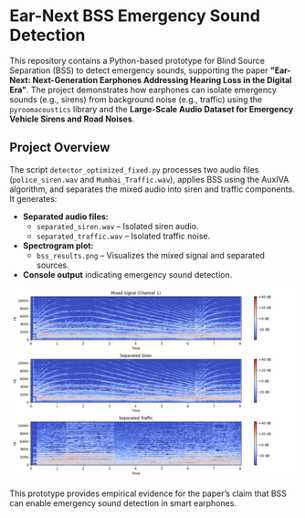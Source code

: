 # Ear-Next BSS Emergency Sound Detection

This repository contains a Python-based prototype for Blind Source Separation (BSS) to detect emergency sounds, supporting the paper **"Ear-Next: Next-Generation Earphones Addressing Hearing Loss in the Digital Era"**. The project demonstrates how earphones can isolate emergency sounds (e.g., sirens) from background noise (e.g., traffic) using the `pyroomacoustics` library and the **Large-Scale Audio Dataset for Emergency Vehicle Sirens and Road Noises**.

## Project Overview

The script `detector_optimized_fixed.py` processes two audio files (`police_siren.wav` and `Mumbai_Traffic.wav`), applies BSS using the AuxIVA algorithm, and separates the mixed audio into siren and traffic components. It generates:

- **Separated audio files:**
  - `separated_siren.wav` – Isolated siren audio.
  - `separated_traffic.wav` – Isolated traffic noise.
- **Spectrogram plot:**
  - `bss_results.png` – Visualizes the mixed signal and separated sources.
- **Console output** indicating emergency sound detection.

![Alt Text](bss_results.png)

This prototype provides empirical evidence for the paper’s claim that BSS can enable emergency sound detection in smart earphones.
